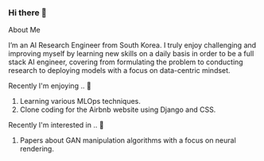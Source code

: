 ### Hi there 👋

About Me

I’m an AI Research Engineer from South Korea. I truly enjoy challenging and improving myself by learning new skills on a daily basis in order to be a full stack AI engineer, covering from formulating the problem to conducting research to deploying models with a focus on data-centric mindset.

Recently I'm enjoying .. 🌱

1) Learning various MLOps techniques. 
2) Clone coding for the Airbnb website using Django and CSS.

Recently I'm interested in .. 🔭

1) Papers about GAN manipulation algorithms with a focus on neural rendering.


<!--
**jis478/jis478** is a ✨ _special_ ✨ repository because its `README.md` (this file) appears on your GitHub profile.

Here are some ideas to get you started:

- 🔭 I’m currently working on ...
- 🌱 I’m currently learning ...
- 👯 I’m looking to collaborate on ...
- 🤔 I’m looking for help with ...
- 💬 Ask me about ...
- 📫 How to reach me: ...
- 😄 Pronouns: ...
- ⚡ Fun fact: ...
-->
